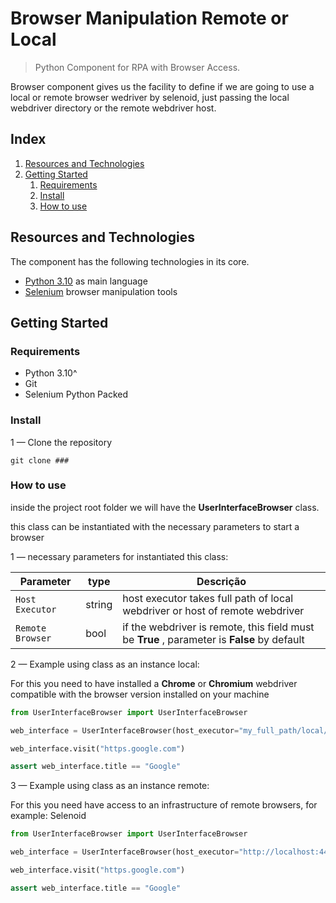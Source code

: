 # Browser Manipulation Remote or Local

> Python Component for RPA with Browser Access.

Browser component gives us the facility to define if we are going to use a local or remote browser wedriver by selenoid, just passing the local webdriver directory or the remote webdriver host.

## Index

1. [Resources and Technologies](#resources-and-technologies)
2. [Getting Started](#getting-started)
    1. [Requirements](#requirements)
    1. [Install](#install)
    1. [How to use](#how-to-use)


## Resources and Technologies

The component has the following technologies in its core.

- [Python 3.10](https://www.python.org/downloads/release/python-3100/) as main language
- [Selenium](https://selenium-python.readthedocs.io/) 
browser manipulation tools
## Getting Started

### Requirements

- Python 3.10^
- Git
- Selenium Python Packed

### Install

1 — Clone the repository

```shell
git clone ###
```

### How to use

inside the project root folder we will have the **UserInterfaceBrowser** class.

this class can be instantiated with the necessary parameters to start a browser

1 — necessary parameters for instantiated this class:

| Parameter          | type    | Descrição                                                                        |
|---------------|--------|------|
| `Host Executor`          | string| host executor takes full path of local webdriver or host of remote webdriver                          |
| `Remote Browser`        | bool| if the webdriver is remote, this field must be **True** , parameter is **False** by default                               |

2 — Example using class as an instance local:

For this you need to have installed a **Chrome** or **Chromium** webdriver compatible with the browser version installed on your machine

```python
from UserInterfaceBrowser import UserInterfaceBrowser

web_interface = UserInterfaceBrowser(host_executor="my_full_path/local/webdriver.exe")

web_interface.visit("https.google.com")

assert web_interface.title == "Google"

```

3 — Example using class as an instance remote:

For this you need have access to an infrastructure of remote browsers, for example: Selenoid

```python
from UserInterfaceBrowser import UserInterfaceBrowser

web_interface = UserInterfaceBrowser(host_executor="http://localhost:4444", remote_browser=True)

web_interface.visit("https.google.com")

assert web_interface.title == "Google"

```